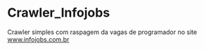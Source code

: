 # Crawler_Infojobs
Crawler simples com raspagem da vagas de programador no site www.infojobs.com.br
